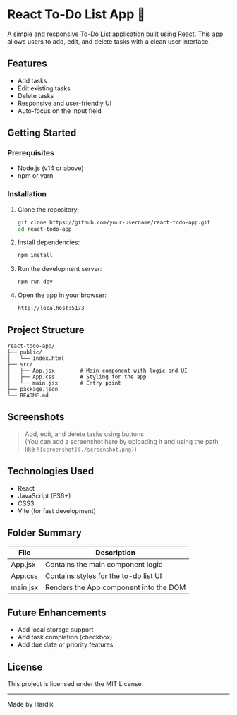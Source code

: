# React To-Do List App 📝

A simple and responsive To-Do List application built using React. This app allows users to add, edit, and delete tasks with a clean user interface.

## Features

- Add tasks
- Edit existing tasks
- Delete tasks
- Responsive and user-friendly UI
- Auto-focus on the input field

## Getting Started

### Prerequisites

- Node.js (v14 or above)
- npm or yarn

### Installation

1. Clone the repository:
   ```bash
   git clone https://github.com/your-username/react-todo-app.git
   cd react-todo-app
   ```

2. Install dependencies:
   ```bash
   npm install
   ```

3. Run the development server:
   ```bash
   npm run dev
   ```

4. Open the app in your browser:
   ```
   http://localhost:5173
   ```

## Project Structure

```
react-todo-app/
├── public/
│   └── index.html
├── src/
│   ├── App.jsx        # Main component with logic and UI
│   ├── App.css        # Styling for the app
│   └── main.jsx       # Entry point
├── package.json
└── README.md
```

## Screenshots

> Add, edit, and delete tasks using buttons  
> (You can add a screenshot here by uploading it and using the path like `![screenshot](./screenshot.png)`)

## Technologies Used

- React
- JavaScript (ES6+)
- CSS3
- Vite (for fast development)

## Folder Summary

| File        | Description                             |
|-------------|-----------------------------------------|
| App.jsx     | Contains the main component logic       |
| App.css     | Contains styles for the to-do list UI   |
| main.jsx    | Renders the App component into the DOM  |

## Future Enhancements

- Add local storage support
- Add task completion (checkbox)
- Add due date or priority features

## License

This project is licensed under the MIT License.

---
Made by Hardik
